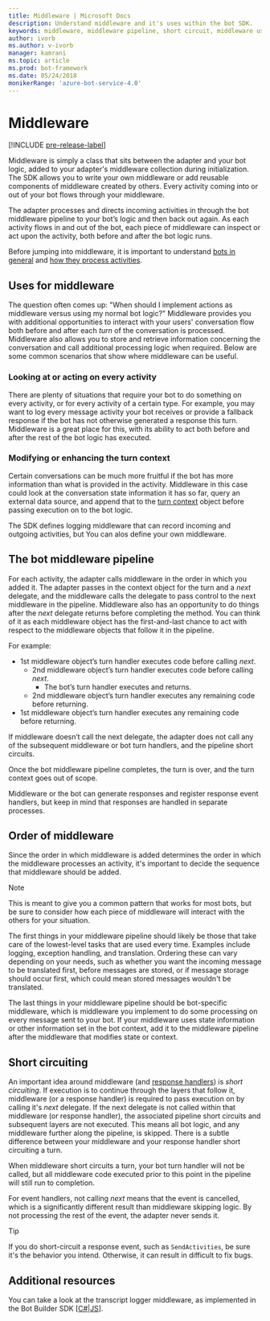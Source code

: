 ```yaml
---
title: Middleware | Microsoft Docs
description: Understand middleware and it's uses within the bot SDK.
keywords: middleware, middleware pipeline, short circuit, middleware uses
author: ivorb
ms.author: v-ivorb
manager: kamrani
ms.topic: article
ms.prod: bot-framework
ms.date: 05/24/2018
monikerRange: 'azure-bot-service-4.0'
---
```


# Middleware

[!INCLUDE [pre-release-label](../includes/pre-release-label.md)]

Middleware is simply a class that sits between the adapter and your bot logic, added to your adapter's middleware collection during initialization. The SDK allows you to write your own middleware or add reusable components of middleware created by others. Every activity coming into or out of your bot flows through your middleware.

The adapter processes and directs incoming activities in through the bot middleware pipeline to your bot’s logic and then back out again. As each activity flows in and out of the bot, each piece of middleware can inspect or act upon the activity, both before and after the bot logic runs.

Before jumping into middleware, it is important to understand [bots in general](~/v4sdk/bot-builder-basics.md) and [how they process activities](~/v4sdk/bot-builder-concept-activity-processing.md).

## Uses for middleware
The question often comes up: "When should I implement actions as middleware versus using my normal bot logic?" Middleware provides you with additional opportunities to interact with your users' conversation flow both before and after each _turn_ of the conversation is processed. Middleware also allows you to store and retrieve information concerning the conversation and call additional processing logic when required. Below are some common scenarios that show where middleware can be useful.

### Looking at or acting on every activity
There are plenty of situations that require your bot to do something on every activity, or for every activity of a certain type. For example, you may want to log every message activity your bot receives or provide a fallback response if the bot has not otherwise generated a response this turn. Middleware is a great place for this, with its ability to act both before and after the rest of the bot logic has executed.

### Modifying or enhancing the turn context
Certain conversations can be much more fruitful if the bot has more information than what is provided in the activity. Middleware in this case could look at the conversation state information it has so far, query an external data source, and append that to the [turn context](bot-builder-concept-activity-processing.md#turn-context) object before passing execution on to the bot logic. 

The SDK defines logging middleware that can record incoming and outgoing activities, but You can alos define your own middleware.

## The bot middleware pipeline
For each activity, the adapter calls middleware in the order in which you added it. The adapter passes in the context object for the turn and a _next_ delegate, and the middleware calls the delegate to pass control to the next middleware in the pipeline. Middleware also has an opportunity to do things after the _next_ delegate returns before completing the method. You can think of it as each middleware object has the first-and-last chance to act with respect to the middleware objects that follow it in the pipeline.

For example:

- 1st middleware object’s turn handler executes code before calling _next_.
  - 2nd middleware object’s turn handler executes code before calling _next_.
    - The bot’s turn handler executes and returns.
  - 2nd middleware object’s turn handler executes any remaining code before returning.
- 1st middleware object’s turn handler executes any remaining code before returning.

If middleware doesn’t call the next delegate, the adapter does not call any of the subsequent middleware or bot turn handlers, and the pipeline short circuits.

Once the bot middleware pipeline completes, the turn is over, and the turn context goes out of scope.

Middleware or the bot can generate responses and register response event handlers, but keep in mind that responses are handled in separate processes.

## Order of middleware
Since the order in which middleware is added determines the order in which the middleware processes an activity, it's important to decide the sequence that middleware should be added.

> [!NOTE]
> This is meant to give you a common pattern that works for most bots, but be sure to consider how each piece of middleware will interact with the others for your situation.

The first things in your middleware pipeline should likely be those that take care of the lowest-level tasks that are used every time. Examples include logging, exception handling, and translation. Ordering these can vary depending on your needs, such as whether you want the incoming message to be translated first, before messages are stored, or if message storage should occur first, which could mean stored messages wouldn't be translated.

The last things in your middleware pipeline should be bot-specific middleware, which is middleware you implement to do some processing on every message sent to your bot. If your middleware uses state information or other information set in the bot context, add it to the middleware pipeline after the middleware that modifies state or context.

## Short circuiting
An important idea around middleware (and [response handlers](./bot-builder-concept-activity-processing.md#response-event-handlers)) is _short circuiting_. If execution is to continue through the layers that follow it, middleware (or a response handler) is required to pass execution on by calling it's _next_ delegate.  If the next delegate is not called within that middleware (or response handler), the associated pipeline short circuits and subsequent layers are not executed. This means all bot logic, and any middleware further along the pipeline, is skipped. There is a subtle difference between your middleware and your response handler short circuiting a turn.

When middleware short circuits a turn, your bot turn handler will not be called, but all middleware code executed prior to this point in the pipeline will still run to completion. 

For event handlers, not calling _next_ means that the event is cancelled, which is a significantly different result than middleware skipping logic. By not processing the rest of the event, the adapter never sends it.

> [!TIP]
> If you do short-circuit a response event, such as `SendActivities`, be sure it's the behavior you intend. Otherwise, it can result in difficult to fix bugs.

## Additional resources
You can take a look at the transcript logger middleware, as implemented in the Bot Builder SDK [[C#](https://github.com/Microsoft/botbuilder-dotnet/blob/master/libraries/Microsoft.Bot.Builder/TranscriptLoggerMiddleware.cs)|[JS](https://github.com/Microsoft/botbuilder-js/blob/master/libraries/botbuilder-core/src/transcriptLogger.ts)].
